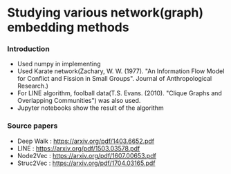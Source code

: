 # Studying various network(graph) embedding methods

### Introduction

- Used numpy in implementing
- Used Karate network(Zachary, W. W. (1977). "An Information Flow Model for Conflict and Fission in Small Groups". Journal of Anthropological Research.)
- For LINE algorithm, foolball data(T.S. Evans. (2010). "Clique Graphs and Overlapping Communities") was also used.
- Jupyter notebooks show the result of the algorithm

### Source papers
- Deep Walk : https://arxiv.org/pdf/1403.6652.pdf
- LINE : https://arxiv.org/pdf/1503.03578.pdf
- Node2Vec : https://arxiv.org/pdf/1607.00653.pdf
- Struc2Vec : https://arxiv.org/pdf/1704.03165.pdf
